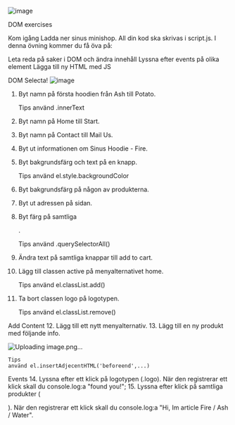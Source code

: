 ![image](https://github.com/user-attachments/assets/a3266ed9-6d92-4483-bdf9-6a327ead15c0)


DOM exercises

Kom igång
Ladda ner sinus minishop. All din kod ska skrivas i script.js.
I denna övning kommer du få öva på:

Leta reda på saker i DOM och ändra innehåll
Lyssna efter events på olika element
Lägga till ny HTML med JS


DOM Selecta!
![image](https://github.com/user-attachments/assets/a9c89ecb-5759-4d5d-ad7f-cdf17c511f63)


1. Byt namn på första hoodien från Ash till Potato.

    Tips
    använd .innerText

2. Byt namn på Home till Start.
3. Byt namn på Contact till Mail Us.
4. Byt ut informationen om Sinus Hoodie  - Fire.
5. Byt bakgrundsfärg och text på en knapp.

    Tips
    använd el.style.backgroundColor

6. Byt bakgrundsfärg på någon av produkterna.
7. Byt ut adressen på sidan.
8. Byt färg på samtliga <p>.

    Tips
    använd .querySelectorAll()

9. Ändra text på samtliga knappar till add to cart.
10. Lägg till classen active på menyalternativet home.

    Tips
    använd el.classList.add()

11. Ta bort classen logo på logotypen.

    Tips
    använd el.classList.remove()


Add Content
12. Lägg till ett nytt menyalternativ.
13. Lägg till en ny produkt med följande info.

![Uploading image.png…]()




    Tips
    använd el.insertAdjecentHTML('beforeend',...)


Events
14. Lyssna efter ett klick på logotypen (.logo). När den registrerar ett klick skall du console.log:a "found you!";
15. Lyssna efter klick på samtliga produkter ( <article>). När den registrerar ett klick skall du console.log:a "Hi, Im article Fire / Ash / Water".
